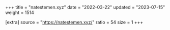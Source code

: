 +++
title = "natestemen.xyz"
date = "2022-03-22"
updated = "2023-07-15"
weight = 1514

[extra]
source = "https://natestemen.xyz/"
ratio = 54
size = 1
+++
